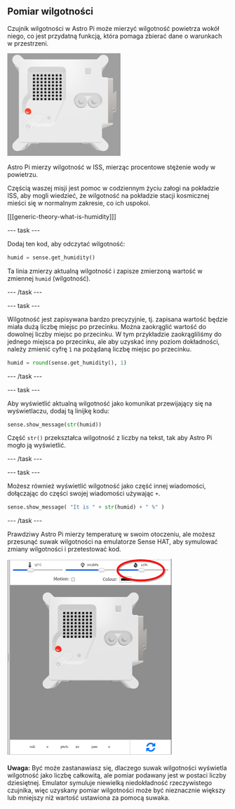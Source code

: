 ## Pomiar wilgotności

Czujnik wilgotności w Astro Pi może mierzyć wilgotność powietrza wokół niego, co jest przydatną funkcją, która pomaga zbierać dane o warunkach w przestrzeni.

![Emulator Trinket Sense HAT uruchamiający przykładowy program, który przewija wartość wilgotności po matrycy LED białymi literami](images/M0_3.gif)

Astro Pi mierzy wilgotność w ISS, mierząc procentowe stężenie wody w powietrzu.

Częścią waszej misji jest pomoc w codziennym życiu załogi na pokładzie ISS, aby mogli wiedzieć, że wilgotność na pokładzie stacji kosmicznej mieści się w normalnym zakresie, co ich uspokoi.

[[[generic-theory-what-is-humidity]]]

--- task ---

Dodaj ten kod, aby odczytać wilgotność:

```python
humid = sense.get_humidity()
```

Ta linia zmierzy aktualną wilgotność i zapisze zmierzoną wartość w zmiennej `humid` (wilgotność).

--- /task ---

--- task ---

Wilgotność jest zapisywana bardzo precyzyjnie, tj. zapisana wartość będzie miała dużą liczbę miejsc po przecinku. Można zaokrąglić wartość do dowolnej liczby miejsc po przecinku. W tym przykładzie zaokrągliliśmy do jednego miejsca po przecinku, ale aby uzyskać inny poziom dokładności, należy zmienić cyfrę `1` na pożądaną liczbę miejsc po przecinku.

```python
humid = round(sense.get_humidity(), 1)
```

--- /task ---

--- task ---

Aby wyświetlić aktualną wilgotność jako komunikat przewijający się na wyświetlaczu, dodaj tą linijkę kodu:

```python
sense.show_message(str(humid))
```

Część `str()` przekształca wilgotność z liczby na tekst, tak aby Astro Pi mogło ją wyświetlić.

--- /task ---

--- task ---

Możesz również wyświetlić wilgotność jako część innej wiadomości, dołączając do części swojej wiadomości używając `+`.

```python
sense.show_message( "It is " + str(humid) + " %" )
```

--- /task ---

Prawdziwy Astro Pi mierzy temperaturę w swoim otoczeniu, ale możesz przesunąć suwak wilgotności na emulatorze Sense HAT, aby symulować zmiany wilgotności i przetestować kod.

![Opisany zrzut ekranu emulatora Sense HAT z okienkiem kodu po lewej stronie i emulatorem po prawej stronie. Suwak służący do regulacji wilgotności jest zakreślony w prawym górnym rogu](images/humidity-slider.png)

**Uwaga:** Być może zastanawiasz się, dlaczego suwak wilgotności wyświetla wilgotność jako liczbę całkowitą, ale pomiar podawany jest w postaci liczby dziesiętnej. Emulator symuluje niewielką niedokładność rzeczywistego czujnika, więc uzyskany pomiar wilgotności może być nieznacznie większy lub mniejszy niż wartość ustawiona za pomocą suwaka.
